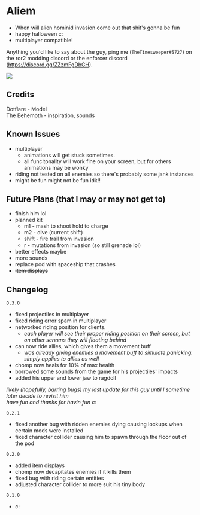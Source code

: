 # Aliem
- When will alien hominid invasion come out that shit's gonna be fun
- happy halloween c:
- multiplayer compatible!

Anything you'd like to say about the guy, ping me (`TheTimesweeper#5727`) on the ror2 modding discord or the enforcer discord (https://discord.gg/ZZzmFgDbCH).

[![](https://raw.githubusercontent.com/TheTimeSweeper/the/master/Release/Aliem/readme/aliem.png)]()

## Credits
Dotflare - Model  
The Behemoth - inspiration, sounds 

## Known Issues
- multiplayer
  - animations will get stuck sometimes. 
  - all funcitonality will work fine on your screen, but for others animations may be wonky
- riding not tested on all enemies so there's probably some jank instances
- might be fun might not be fun idk!!

## Future Plans (that I may or may not get to)
- finish him lol
- planned kit 
  - m1 - mash to shoot hold to charge
  - m2 - dive (current shift)
  - shift - fire trail from invasion
  - r - mutations from invasion (so still grenade lol)
- better effects maybe
- more sounds
- replace pod with spaceship that crashes
- ~~Item displays~~

## Changelog
`0.3.0`
- fixed projectiles in multiplayer
- fixed riding error spam in multiplayer
- networked riding position for clients. 
  - *each player will see their proper riding position on their screen, but on other screens they will floating behind*
- can now ride allies, which gives them a movement buff
  - *was already giving enemies a movement buff to simulate panicking. simply applies to allies as well*
- chomp now heals for 10% of max health
- borrowed some sounds from the game for his projectiles' impacts
- added his upper and lower jaw to ragdoll

*likely (hopefully, barring bugs) my last update for this guy until I sometime later decide to revisit him*  
*have fun and thanks for havin fun c:*

`0.2.1`
- fixed another bug with ridden enemies dying causing lockups when certain mods were installed
- fixed character collider causing him to spawn through the floor out of the pod
  
`0.2.0`
- added item displays
- chomp now decapitates enemies if it kills them
- fixed bug with riding certain entities
- adjusted character collider to more suit his tiny body

`0.1.0`
- c: